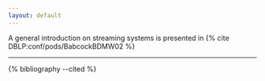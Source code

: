 ```yaml
---
layout: default
---
```


A general introduction on streaming systems is presented in {% cite DBLP:conf/pods/BabcockBDMW02 %}

-----

{% bibliography --cited %}